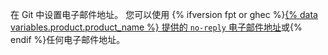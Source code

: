 在 Git 中设置电子邮件地址。 您可以使用 {% ifversion fpt or ghec %}[{% data variables.product.product_name %} 提供的 `no-reply` 电子邮件地址](/articles/setting-your-commit-email-address)或{% endif %}任何电子邮件地址。
